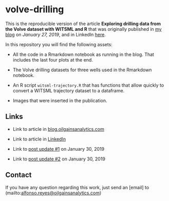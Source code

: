 # volve-drilling

This is the reproducible version of the article __Exploring drilling data from the Volve dataset with WITSML and R__ that was originally published in [my blog](blog.OilGainsAnalytics.com) on *January 27, 2019*, and in LinkedIn [here](https://www.linkedin.com/pulse/exploring-drilling-data-from-volve-dataset-witsml-r-alfonso-r-reyes/).


In this repository you will find the following assets:

* All the code in a Rmarkdown notebook as running in the blog. That includes the last four plots at the end.

* The Volve drilling datasets for three wells used in the Rmarkdown notebook.

* An R script `witsml-trajectory.R` that has functions that allow quickly to convert a WITSML trajectory dataset to a dataframe.

* Images that were inserted in the publication.


## Links

* Link to article in [blog.oilgainsanalytics.com](http://blog.oilgainsanalytics.com/publications/exploring-drilling-data-from-volve-dataset-witsml-r/)

* Link to article in [LinkedIn](https://www.linkedin.com/pulse/exploring-drilling-data-from-volve-dataset-witsml-r-alfonso-r-reyes/)

* Link to [post update #1](https://www.linkedin.com/feed/update/urn:li:activity:6496447722193817600) on January 30, 2019

* Link to [post update #2](https://www.linkedin.com/feed/update/urn:li:activity:6496452700169953280) on January 30, 2019


## Contact
If you have any question regarding this work, just send an [email] to  (mailto:alfonso.reyes@oilgainsanalytics.com)
